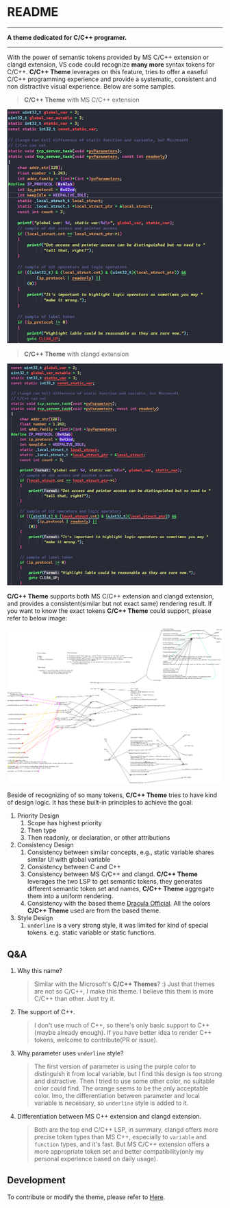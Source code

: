 # README

---

**A theme dedicated for C/C++ programer.**

---

With the power of semantic tokens provided by MS C/C++ extension or clangd extension, VS code could recognize **many more** syntax tokens for C/C++. **C/C++ Theme** leverages on this feature, tries to offer a easeful C/C++ programming experience and provide a systematic, consistent and non distractive visual experience. Below are some samples.

> **C/C++ Theme** with MS C/C++ extension

![](Image/README_2023-05-05-19-47-12.png)

> **C/C++ Theme** with clangd extension

![](Image/README_2023-05-05-19-49-58.png)

**C/C++ Theme** supports both MS C/C++ extension and clangd extension, and provides a consistent(similar but not exact same) rendering result. If you want to know the exact tokens **C/C++ Theme** could support, please refer to below image:

![](Image/ccpp_whole_picture.png)

Beside of recognizing of so many tokens, **C/C++ Theme** tries to have kind of design logic. It has these built-in principles to achieve the goal:

1. Priority Design
   1. Scope has highest priority
   2. Then type
   3. Then readonly, or declaration, or other attributions
2. Consistency Design
   1. Consistency between similar concepts, e.g., static variable shares similar UI with global variable
   2. Consistency between C and C++
   3. Consistency between MS C/C++ and clangd. **C/C++ Theme** leverages the two LSP to get semantic tokens, they generates different semantic token set and names, **C/C++ Theme** aggregate them into a uniform rendering.
   4. Consistency with the based theme [Dracula Official](https://github.com/dracula/visual-studio-code.git). All the colors **C/C++ Theme** used are from the based theme.
3. Style Design
   1. `underline` is a very strong style, it was limited for kind of special tokens. e.g. static variable or static functions.

## Q&A

1. Why this name?
    > Similar with the Microsoft's **C/C++ Themes**? :) Just that themes are not so C/C++, I make this theme. I believe this them is more C/C++ than other. Just try it.
    
2. The support of C++.
    > I don't use much of C++, so there's only basic support to C++(maybe already enough). If you have better idea to render C++ tokens, welcome to contribute(PR or issue).

3. Why parameter uses `underline` style?
    > The first version of parameter is using the purple color to distinguish it from local variable, but I find this design is too strong and distractive. Then I tried to use some other color, no suitable color could find. The orange seems to be the only acceptable color. Imo, the differentiation between parameter and local variable is necessary, so `underline` style is added to it.

4. Differentiation between MS C++ extension and clangd extension.
    > Both are the top end C/C++ LSP, in summary, clangd offers more precise token types than MS C++, especially to `variable` and `function` types, and it's fast. But MS C/C++ extension offers a more appropriate token set and better compatibility(only my personal experience based on daily usage).


## Development

To contribute or modify the theme, please refer to [Here](./Develop.md).
 
